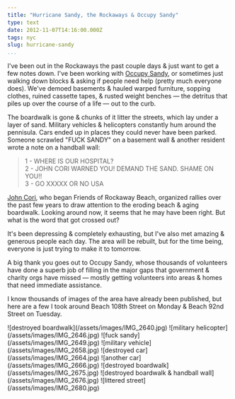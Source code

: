```yaml
---
title: "Hurricane Sandy, the Rockaways & Occupy Sandy"
type: text
date: 2012-11-07T14:16:00.000Z
tags: nyc
slug: hurricane-sandy
...
```


I've been out in the Rockaways the past couple days & just want to get a few
notes down. I've been working with [Occupy Sandy](http://occupysandy.com), or
sometimes just walking down blocks & asking if people need help (pretty much
everyone does). We've demoed basements & hauled warped furniture, sopping
clothes, ruined cassette tapes, & rusted weight benches &mdash; the detritus
that piles up over the course of a life &mdash; out to the curb.

The boardwalk is gone & chunks of it litter the streets, which lay under a layer
of sand. Military vehicles & helicopters constantly hum around the pennisula.
Cars ended up in places they could never have been parked. Someone scrawled
"FUCK SANDY" on a basement wall & another resident wrote a note on a handball
wall:

> 1 - WHERE IS OUR HOSPITAL?<br>
> 2 - JOHN CORI WARNED YOU! DEMAND THE SAND. SHAME ON YOU!!<br>
> 3 - GO XXXXX OR NO USA

[John Cori][0], who began Friends of Rockaway Beach, organized rallies over
the past few years to draw attention to the eroding beach & aging boardwalk.
Looking around now, it seems that he may have been right. But what is the word
that got crossed out?

It's been depressing & completely exhausting, but I've also met amazing &
generous people each day. The area will be rebuilt, but for the time being,
everyone is just trying to make it to tomorrow.

A big thank you goes out to Occupy Sandy, whose thousands of volunteers have
done a superb job of filling in the major gaps that government & charity orgs
have missed &mdash; mostly getting volunteers into areas & homes that need
immediate assistance.

I know thousands of images of the area have already been published, but here are
a few I took around Beach 108th Street on Monday & Beach 92nd Street on
Tuesday.

[0]: http://www.rockawave.com/news/2011-08-05/Top_Stories/New_Group_Seeks_to_Save_Rockaways_Beaches.html

<div>
![destroyed boardwalk](/assets/images/IMG_2640.jpg)
![military helicopter](/assets/images/IMG_2646.jpg)
![fuck sandy](/assets/images/IMG_2649.jpg)
![military vehicle](/assets/images/IMG_2658.jpg)
![destroyed car](/assets/images/IMG_2664.jpg)
![another car](/assets/images/IMG_2666.jpg)
![destroyed boardwalk](/assets/images/IMG_2675.jpg)
![destroyed boardwalk & handball wall](/assets/images/IMG_2676.jpg)
![littered street](/assets/images/IMG_2680.jpg)
</div>
